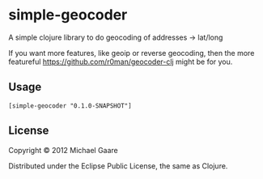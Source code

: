 # simple-geocoder

A simple clojure library to do geocoding of addresses -> lat/long

If you want more features, like geoip or reverse geocoding, then the
more featureful https://github.com/r0man/geocoder-clj might be for
you.

## Usage

```leiningen
[simple-geocoder "0.1.0-SNAPSHOT"]
```

## License

Copyright © 2012 Michael Gaare

Distributed under the Eclipse Public License, the same as Clojure.
